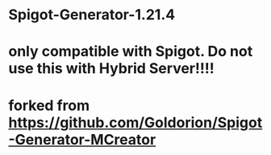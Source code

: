 # Spigot-Generator-1.21.4

# only compatible with Spigot. Do not use this with Hybrid Server!!!!

# forked from https://github.com/Goldorion/Spigot-Generator-MCreator